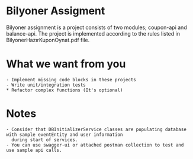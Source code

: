 # Bilyoner Assigment

Bilyoner assignment is a project consists of two modules; coupon-api and balance-api. The project is implemented
according to the rules listed in BilyonerHazırKuponOynat.pdf file.

# What we want from you

    - Implement missing code blocks in these projects
    - Write unit/integration tests
    * Refactor complex functions (It's optional)

# Notes

    - Consider that DBInitializerService classes are populating database with sample eventEntity and user information 
      during start of services.
    - You can use swagger-ui or attached postman collection to test and use sample api calls.